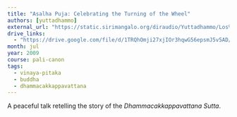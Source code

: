```yaml
---
title: "Asalha Puja: Celebrating the Turning of the Wheel"
authors: [yuttadhammo]
external_url: "https://static.sirimangalo.org/diraudio/Yuttadhammo/Los%20Angeles%20Course/090707_AsalhaPuja.mp3"
drive_links:
  - "https://drive.google.com/file/d/1TRQhOmji27xjIOr3hqwG56epsmJ5v5AD/view?usp=drivesdk"
month: jul
year: 2009
course: pali-canon
tags:
  - vinaya-pitaka
  - buddha
  - dhammacakkappavattana
---
```


A peaceful talk retelling the story of the *Dhammacakkappavattana Sutta*.

